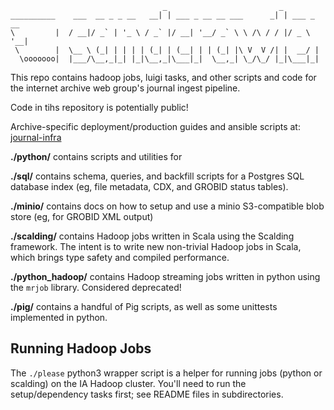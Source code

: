
                                      _                         _           
    __________    ___  __ _ _ __   __| | ___ _ __ __ ___      _| | ___ _ __ 
    \         |  / __|/ _` | '_ \ / _` |/ __| '__/ _` \ \ /\ / / |/ _ \ '__|
     \        |  \__ \ (_| | | | | (_| | (__| | | (_| |\ V  V /| |  __/ |   
      \ooooooo|  |___/\__,_|_| |_|\__,_|\___|_|  \__,_| \_/\_/ |_|\___|_|   


This repo contains hadoop jobs, luigi tasks, and other scripts and code for the
internet archive web group's journal ingest pipeline.

Code in tihs repository is potentially public!

Archive-specific deployment/production guides and ansible scripts at:
[journal-infra](https://git.archive.org/webgroup/journal-infra)

**./python/** contains scripts and utilities for 

**./sql/** contains schema, queries, and backfill scripts for a Postgres SQL
database index (eg, file metadata, CDX, and GROBID status tables).

**./minio/** contains docs on how to setup and use a minio S3-compatible blob
store (eg, for GROBID XML output)

**./scalding/** contains Hadoop jobs written in Scala using the Scalding
framework. The intent is to write new non-trivial Hadoop jobs in Scala, which
brings type safety and compiled performance.

**./python_hadoop/** contains Hadoop streaming jobs written in python using the
`mrjob` library. Considered deprecated!

**./pig/** contains a handful of Pig scripts, as well as some unittests
implemented in python.

## Running Hadoop Jobs

The `./please` python3 wrapper script is a helper for running jobs (python or
scalding) on the IA Hadoop cluster. You'll need to run the setup/dependency
tasks first; see README files in subdirectories.

